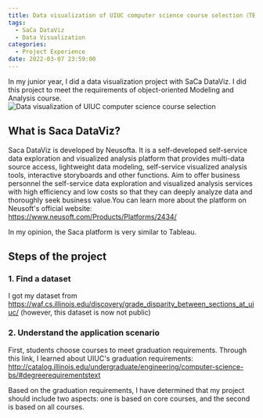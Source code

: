 ```yaml
---
title: Data visualization of UIUC computer science course selection（TBD）
tags:
  - SaCa DataViz
  - Data Visualization
categories:
  - Project Experience
date: 2022-03-07 23:59:00
---
```

In my junior year, I did a data visualization project with SaCa DataViz. I did this project to meet the requirements of object-oriented Modeling and Analysis course.
![Data visualization of UIUC computer science course selection](/cdn-cgi/imagedelivery/6T-behmofKYLsxlrK0l_MQ/17a315ae-3ea8-4416-8da1-f8e6648dd500/extra)

## What is Saca DataViz?
Saca DataViz is developed by Neusofta. It is a self-developed self-service data exploration and visualized analysis platform that provides multi-data source access, lightweight data modeling, self-service visualized analysis tools, interactive storyboards and other functions. Aim to offer business personnel the self-service data exploration and visualized analysis services with high efficiency and low costs so that they can deeply analyze data and thoroughly seek business value.You can learn more about the platform on Neusoft's official website: https://www.neusoft.com/Products/Platforms/2434/

In my opinion, the Saca platform is very similar to Tableau. 


## Steps of the project
### 1. Find a dataset
I got my dataset from https://waf.cs.illinois.edu/discovery/grade_disparity_between_sections_at_uiuc/ (however, this dataset is now not public)

### 2. Understand the application scenario
First, students choose courses to meet graduation requirements. Through this link, I learned about UIUC's graduation requirements: http://catalog.illinois.edu/undergraduate/engineering/computer-science-bs/#degreerequirementstext 

Based on the graduation requirements, I have determined that my project should include two aspects: one is based on core courses, and the second is based on all courses.





